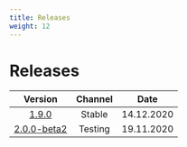 ```yaml
---
title: Releases
weight: 12
---
```


# Releases

| Version | Channel | Date |
|:-------:|:-------:|:----:|
|[1.9.0](https://github.com/burmilla/os/releases/tag/v1.9.0) | Stable | 14.12.2020|
|[2.0.0-beta2](https://github.com/burmilla/os/releases/tag/v2.0.0-beta2)| Testing | 19.11.2020|